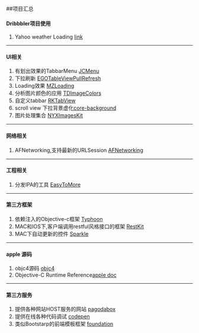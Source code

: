 ##项目汇总

#### Dribbbler项目使用
1. Yahoo weather Loading [link][1]

[1]:https://github.com/yeahdongcn/Yahoo-Weather-Loading-Indicator
-------

#### UI相关
1. 有划出效果的TabbarMenu [JCMenu][A1] 
2. 下拉刷新 [EGOTableViewPullRefresh][A2]
3. Loading效果 [MZLoading][A3]
4. 分析图片颜色的应用 [TDImageColors][A4]
5. 自定义tabbar [RKTabView][A5]
6. scroll view 下拉背景虚化[core-background][A6]
7. 图片处理集合 [NYXImagesKit][A7]

[A1]:https://github.com/jbaptistecastro/JCMenu
[A2]:https://github.com/enormego/EGOTableViewPullRefresh
[A3]:https://github.com/SergheiMazur/MZLoading
[A4]:https://github.com/timominous/TDImageColors
[A5]:https://github.com/RafaelKayumov/RKTabView
[A6]:https://github.com/justinmfischer/core-background
[A7]:https://github.com/Nyx0uf/NYXImagesKit
-------

#### 网络相关

1. AFNetworking,支持最新的URLSession [AFNetworking][B1]

[B1]:https://github.com/AFNetworking/AFNetworking
-------

#### 工程相关

1. 分发IPA的工具 [EasyToMore][C1] 

[C1]:https://github.com/qdvictory/EasyToMore.git
-------

#### 第三方框架

1. 依赖注入的Objective-c框架 [Typhoon][D1]
2. MAC和IOS下,客户端调用restful风格接口的框架 [RestKit][D2]
3. MAC下自动更新的控件 [Sparkle][D3]

[D1]:https://github.com/jasperblues/Typhoon
[D2]:https://github.com/RestKit/RestKit
[D3]:https://github.com/andymatuschak/Sparkle
-------

#### apple 源码
1. objc4源码 [objc4][E1]
2. Objective-C Runtime Reference[apple doc][E2]

[E1]:http://www.opensource.apple.com/source/objc4/
[E2]:https://developer.apple.com/library/mac/documentation/cocoa/reference/objcruntimeref/Reference/reference.html
-------

#### 第三方服务
1. 提供各种网站HOST服务的网站 [pagodabox][F1]
2. 提供在线各种代码调试 [codepen][F2]
3. 类似Bootstarp的前端模板框架 [foundation][F3]

[F1]:pagodabox.com
[F2]:http://codepen.io
[F3]:http://foundation.zurb.com

